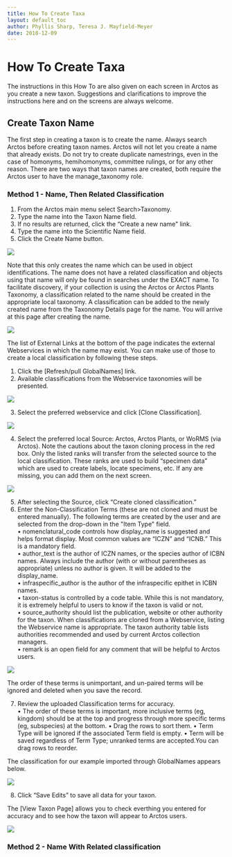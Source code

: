 ```yaml
---
title: How To Create Taxa
layout: default_toc
author: Phyllis Sharp, Teresa J. Mayfield-Meyer
date: 2018-12-09
---
```


# How To Create Taxa

The instructions in this How To are also given on each screen in Arctos as you create a new taxon.  Suggestions and clarifications to improve the instructions here and on the screens are always welcome.

## Create Taxon Name

The first step in creating a taxon is to create the name. Always search Arctos before creating taxon names.  Arctos will not let you create a name that already exists.  Do not try to create duplicate namestrings, even in the case of homonyms, hemihomonyms, committee rulings, or for any other reason.  There are two ways that taxon names are created, both require the Arctos user to have the manage_taxonomy role.

### Method 1 - Name, Then Related Classification

1. From the Arctos main menu select Search>Taxonomy. 
2. Type the name into the Taxon Name field. 
3. If no results are returned, click the “Create a new name" link. 
4. Type the name into the Scientific Name field. 
5. Click the Create Name button. 

  ![](https://raw.githubusercontent.com/ArctosDB/documentation-wiki/gh-pages/tutorial_images/taxonomy_create_name.png)

  Note that this only creates the name which can be used in object identifications. The name does not have a related classification and objects using that name will only be found in searches under the EXACT name. To facilitate discovery, if your collection is using the Arctos or Arctos Plants Taxonomy, a classification related to the name should be created in the appropriate local taxonomy. A classification can be added to the newly created name from the Taxonomy Details page for the name. You will arrive at this page after creating the name.

  ![](https://raw.githubusercontent.com/ArctosDB/documentation-wiki/gh-pages/tutorial_images/taxonomy_detail_page.png)

  The list of External Links at the bottom of the page indicates the external Webservices in which the name may exist. You can make use of those to create a local classification by following these steps.

1. Click the [Refresh/pull GlobalNames] link.
2. Available classifications from the Webservice taxonomies will be presented.

  ![](https://raw.githubusercontent.com/ArctosDB/documentation-wiki/gh-pages/tutorial_images/taxonomy_pull_global_names.png) 

3. Select the preferred webservice and click [Clone Classification].

  ![](https://raw.githubusercontent.com/ArctosDB/documentation-wiki/gh-pages/tutorial_images/taxonomy_preferred_webservice.png) 

4. Select the preferred local Source: Arctos, Arctos Plants, or WoRMS (via Arctos).  Note the cautions about the taxon cloning process in the red box.  Only the listed ranks will transfer from the selected source to the local classification.  These ranks are used to build “specimen data” which are used to create labels, locate specimens, etc.  If any are missing, you can add them on the next screen.

  ![](https://raw.githubusercontent.com/ArctosDB/documentation-wiki/gh-pages/tutorial_images/taxonomy_create_clone.png) 

5. After selecting the Source, click “Create cloned classification.” 
6. Enter the Non-Classification Terms (these are not cloned and must be entered manually). The following terms are created by the user and are selected from the drop-down in the "Item Type" field.  
  •	nomenclatural_code controls how display_name is suggested and helps format display. Most common values are “ICZN” and “ICNB.”  This is a mandatory field.  
  •	author_text is the author of ICZN names, or the species author of ICBN names.  Always include the author (with or without parentheses as appropriate) unless no author is given.  It will be added to the display_name.  
  •	infraspecific_author is the author of the infraspecific epithet in ICBN names.  
  •	taxon-status is controlled by a code table.  While this is not mandatory, it is extremely helpful to users to know if the taxon is valid or not.  
  •	source_authority should list the publication, website or other authority for the taxon.  When classifications are cloned from a Webservice, listing the Webservice name is appropriate.  The taxon authority table lists authorities recommended and used by current Arctos collection managers.  
  •	remark is an open field for any comment that will be helpful to Arctos users.  
  
  ![](https://raw.githubusercontent.com/ArctosDB/documentation-wiki/gh-pages/tutorial_images/taxonomy_non_classification_terms.png)

  The order of these terms is unimportant, and un-paired terms will be ignored and deleted when you save the record.

7. Review the uploaded Classification terms for accuracy.  
  • The order of these terms is important, more inclusive terms (eg, kingdom) should be at the top and progress through more specific terms (eg, subspecies) at the bottom.
  • Drag the rows to sort them.
  • Term Type will be ignored if the associated Term field is empty.
  • Term will be saved regardless of Term Type; unranked terms are accepted.You can drag rows to reorder.  
  
  The classification for our example imported through GlobalNames appears below.  

![](https://raw.githubusercontent.com/ArctosDB/documentation-wiki/gh-pages/tutorial_images/taxonomy_classification_terms.png)

8. Click “Save Edits” to save all data for your taxon.
  
The [View Taxon Page] allows you to check everthing you entered for accuracy and to see how the taxon will appear to Arctos users.

![](https://raw.githubusercontent.com/ArctosDB/documentation-wiki/gh-pages/tutorial_images/taxonomy_taxon_page.png)

### Method 2 - Name With Related classification
